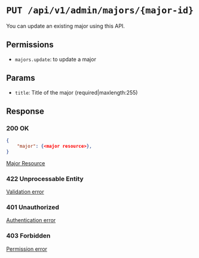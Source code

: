 # `PUT /api/v1/admin/majors/{major-id}`
You can update an existing major using this API.


## Permissions
- `majors.update`: to update a major

## Params

- `title`: Title of the major (required|maxlength:255)

## Response

### 200 OK

```json
{
    "major": {<major resource>},
}
```

[Major Resource](major_resource.md)

### 422 Unprocessable Entity
[Validation error](../../_globals/validation-errors.md)

### 401 Unauthorized
[Authentication error](../../_globals/authentication-errors.md)

### 403 Forbidden
[Permission error](../../_globals/permission-errors.md)
